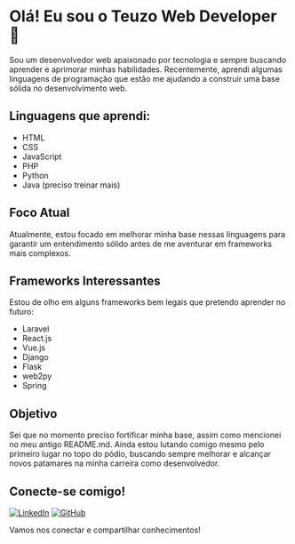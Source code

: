 # Olá! Eu sou o Teuzo Web Developer 👋

Sou um desenvolvedor web apaixonado por tecnologia e sempre buscando aprender e aprimorar minhas habilidades. Recentemente, aprendi algumas linguagens de programação que estão me ajudando a construir uma base sólida no desenvolvimento web.

## Linguagens que aprendi:

- HTML
- CSS
- JavaScript
- PHP
- Python
- Java (preciso treinar mais)

## Foco Atual

Atualmente, estou focado em melhorar minha base nessas linguagens para garantir um entendimento sólido antes de me aventurar em frameworks mais complexos.

## Frameworks Interessantes

Estou de olho em alguns frameworks bem legais que pretendo aprender no futuro:

- Laravel
- React.js
- Vue.js
- Django
- Flask
- web2py
- Spring

## Objetivo

Sei que no momento preciso fortificar minha base, assim como mencionei no meu antigo README.md. Ainda estou lutando comigo mesmo pelo primeiro lugar no topo do pódio, buscando sempre melhorar e alcançar novos patamares na minha carreira como desenvolvedor.

## Conecte-se comigo!

[![LinkedIn](https://img.shields.io/badge/LinkedIn-blue?style=for-the-badge&logo=linkedin)](https://www.linkedin.com/in/teuzowebdeveloper9/)
[![GitHub](https://img.shields.io/badge/GitHub-black?style=for-the-badge&logo=github)](https://github.com/teuzowebdeveloper9)

Vamos nos conectar e compartilhar conhecimentos!
